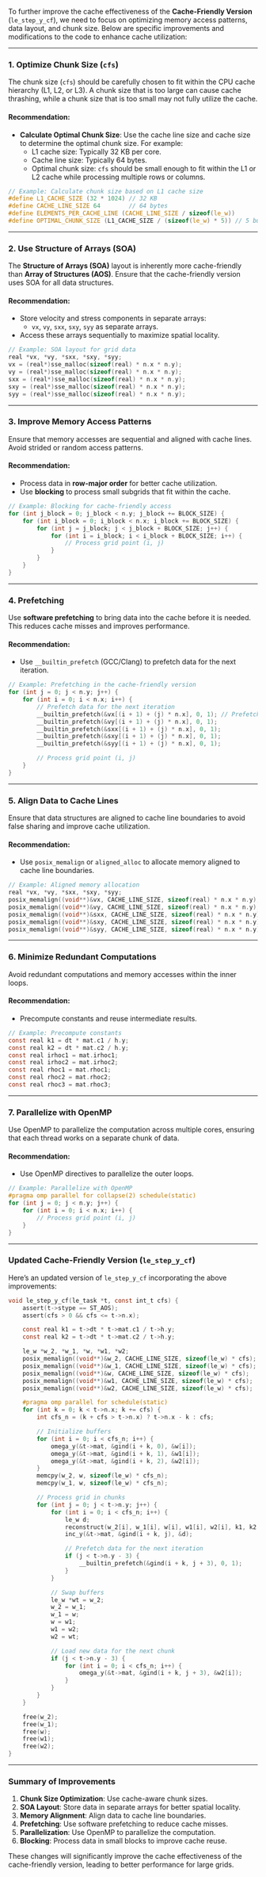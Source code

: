 To further improve the cache effectiveness of the **Cache-Friendly Version** (`le_step_y_cf`), we need to focus on optimizing memory access patterns, data layout, and chunk size. Below are specific improvements and modifications to the code to enhance cache utilization:

---

### 1. **Optimize Chunk Size (`cfs`)**
The chunk size (`cfs`) should be carefully chosen to fit within the CPU cache hierarchy (L1, L2, or L3). A chunk size that is too large can cause cache thrashing, while a chunk size that is too small may not fully utilize the cache.

#### Recommendation:
- **Calculate Optimal Chunk Size**: Use the cache line size and cache size to determine the optimal chunk size. For example:
  - L1 cache size: Typically 32 KB per core.
  - Cache line size: Typically 64 bytes.
  - Optimal chunk size: `cfs` should be small enough to fit within the L1 or L2 cache while processing multiple rows or columns.

```c
// Example: Calculate chunk size based on L1 cache size
#define L1_CACHE_SIZE (32 * 1024) // 32 KB
#define CACHE_LINE_SIZE 64        // 64 bytes
#define ELEMENTS_PER_CACHE_LINE (CACHE_LINE_SIZE / sizeof(le_w))
#define OPTIMAL_CHUNK_SIZE (L1_CACHE_SIZE / (sizeof(le_w) * 5)) // 5 buffers: w_2, w_1, w, w1, w2
```

---

### 2. **Use Structure of Arrays (SOA)**
The **Structure of Arrays (SOA)** layout is inherently more cache-friendly than **Array of Structures (AOS)**. Ensure that the cache-friendly version uses SOA for all data structures.

#### Recommendation:
- Store velocity and stress components in separate arrays:
  - `vx`, `vy`, `sxx`, `sxy`, `syy` as separate arrays.
- Access these arrays sequentially to maximize spatial locality.

```c
// Example: SOA layout for grid data
real *vx, *vy, *sxx, *sxy, *syy;
vx = (real*)sse_malloc(sizeof(real) * n.x * n.y);
vy = (real*)sse_malloc(sizeof(real) * n.x * n.y);
sxx = (real*)sse_malloc(sizeof(real) * n.x * n.y);
sxy = (real*)sse_malloc(sizeof(real) * n.x * n.y);
syy = (real*)sse_malloc(sizeof(real) * n.x * n.y);
```

---

### 3. **Improve Memory Access Patterns**
Ensure that memory accesses are sequential and aligned with cache lines. Avoid strided or random access patterns.

#### Recommendation:
- Process data in **row-major order** for better cache utilization.
- Use **blocking** to process small subgrids that fit within the cache.

```c
// Example: Blocking for cache-friendly access
for (int j_block = 0; j_block < n.y; j_block += BLOCK_SIZE) {
    for (int i_block = 0; i_block < n.x; i_block += BLOCK_SIZE) {
        for (int j = j_block; j < j_block + BLOCK_SIZE; j++) {
            for (int i = i_block; i < i_block + BLOCK_SIZE; i++) {
                // Process grid point (i, j)
            }
        }
    }
}
```

---

### 4. **Prefetching**
Use **software prefetching** to bring data into the cache before it is needed. This reduces cache misses and improves performance.

#### Recommendation:
- Use `__builtin_prefetch` (GCC/Clang) to prefetch data for the next iteration.

```c
// Example: Prefetching in the cache-friendly version
for (int j = 0; j < n.y; j++) {
    for (int i = 0; i < n.x; i++) {
        // Prefetch data for the next iteration
        __builtin_prefetch(&vx[(i + 1) + (j) * n.x], 0, 1); // Prefetch for read, low temporal locality
        __builtin_prefetch(&vy[(i + 1) + (j) * n.x], 0, 1);
        __builtin_prefetch(&sxx[(i + 1) + (j) * n.x], 0, 1);
        __builtin_prefetch(&sxy[(i + 1) + (j) * n.x], 0, 1);
        __builtin_prefetch(&syy[(i + 1) + (j) * n.x], 0, 1);

        // Process grid point (i, j)
    }
}
```

---

### 5. **Align Data to Cache Lines**
Ensure that data structures are aligned to cache line boundaries to avoid false sharing and improve cache utilization.

#### Recommendation:
- Use `posix_memalign` or `aligned_alloc` to allocate memory aligned to cache line boundaries.

```c
// Example: Aligned memory allocation
real *vx, *vy, *sxx, *sxy, *syy;
posix_memalign((void**)&vx, CACHE_LINE_SIZE, sizeof(real) * n.x * n.y);
posix_memalign((void**)&vy, CACHE_LINE_SIZE, sizeof(real) * n.x * n.y);
posix_memalign((void**)&sxx, CACHE_LINE_SIZE, sizeof(real) * n.x * n.y);
posix_memalign((void**)&sxy, CACHE_LINE_SIZE, sizeof(real) * n.x * n.y);
posix_memalign((void**)&syy, CACHE_LINE_SIZE, sizeof(real) * n.x * n.y);
```

---

### 6. **Minimize Redundant Computations**
Avoid redundant computations and memory accesses within the inner loops.

#### Recommendation:
- Precompute constants and reuse intermediate results.

```c
// Example: Precompute constants
const real k1 = dt * mat.c1 / h.y;
const real k2 = dt * mat.c2 / h.y;
const real irhoc1 = mat.irhoc1;
const real irhoc2 = mat.irhoc2;
const real rhoc1 = mat.rhoc1;
const real rhoc2 = mat.rhoc2;
const real rhoc3 = mat.rhoc3;
```

---

### 7. **Parallelize with OpenMP**
Use OpenMP to parallelize the computation across multiple cores, ensuring that each thread works on a separate chunk of data.

#### Recommendation:
- Use OpenMP directives to parallelize the outer loops.

```c
// Example: Parallelize with OpenMP
#pragma omp parallel for collapse(2) schedule(static)
for (int j = 0; j < n.y; j++) {
    for (int i = 0; i < n.x; i++) {
        // Process grid point (i, j)
    }
}
```

---

### Updated Cache-Friendly Version (`le_step_y_cf`)

Here’s an updated version of `le_step_y_cf` incorporating the above improvements:

```c
void le_step_y_cf(le_task *t, const int_t cfs) {
    assert(t->stype == ST_AOS);
    assert(cfs > 0 && cfs <= t->n.x);

    const real k1 = t->dt * t->mat.c1 / t->h.y;
    const real k2 = t->dt * t->mat.c2 / t->h.y;

    le_w *w_2, *w_1, *w, *w1, *w2;
    posix_memalign((void**)&w_2, CACHE_LINE_SIZE, sizeof(le_w) * cfs);
    posix_memalign((void**)&w_1, CACHE_LINE_SIZE, sizeof(le_w) * cfs);
    posix_memalign((void**)&w, CACHE_LINE_SIZE, sizeof(le_w) * cfs);
    posix_memalign((void**)&w1, CACHE_LINE_SIZE, sizeof(le_w) * cfs);
    posix_memalign((void**)&w2, CACHE_LINE_SIZE, sizeof(le_w) * cfs);

    #pragma omp parallel for schedule(static)
    for (int k = 0; k < t->n.x; k += cfs) {
        int cfs_n = (k + cfs > t->n.x) ? t->n.x - k : cfs;

        // Initialize buffers
        for (int i = 0; i < cfs_n; i++) {
            omega_y(&t->mat, &gind(i + k, 0), &w[i]);
            omega_y(&t->mat, &gind(i + k, 1), &w1[i]);
            omega_y(&t->mat, &gind(i + k, 2), &w2[i]);
        }
        memcpy(w_2, w, sizeof(le_w) * cfs_n);
        memcpy(w_1, w, sizeof(le_w) * cfs_n);

        // Process grid in chunks
        for (int j = 0; j < t->n.y; j++) {
            for (int i = 0; i < cfs_n; i++) {
                le_w d;
                reconstruct(w_2[i], w_1[i], w[i], w1[i], w2[i], k1, k2, &d);
                inc_y(&t->mat, &gind(i + k, j), &d);

                // Prefetch data for the next iteration
                if (j < t->n.y - 3) {
                    __builtin_prefetch(&gind(i + k, j + 3), 0, 1);
                }
            }

            // Swap buffers
            le_w *wt = w_2;
            w_2 = w_1;
            w_1 = w;
            w = w1;
            w1 = w2;
            w2 = wt;

            // Load new data for the next chunk
            if (j < t->n.y - 3) {
                for (int i = 0; i < cfs_n; i++) {
                    omega_y(&t->mat, &gind(i + k, j + 3), &w2[i]);
                }
            }
        }
    }

    free(w_2);
    free(w_1);
    free(w);
    free(w1);
    free(w2);
}
```

---

### Summary of Improvements
1. **Chunk Size Optimization**: Use cache-aware chunk sizes.
2. **SOA Layout**: Store data in separate arrays for better spatial locality.
3. **Memory Alignment**: Align data to cache line boundaries.
4. **Prefetching**: Use software prefetching to reduce cache misses.
5. **Parallelization**: Use OpenMP to parallelize the computation.
6. **Blocking**: Process data in small blocks to improve cache reuse.

These changes will significantly improve the cache effectiveness of the cache-friendly version, leading to better performance for large grids.
